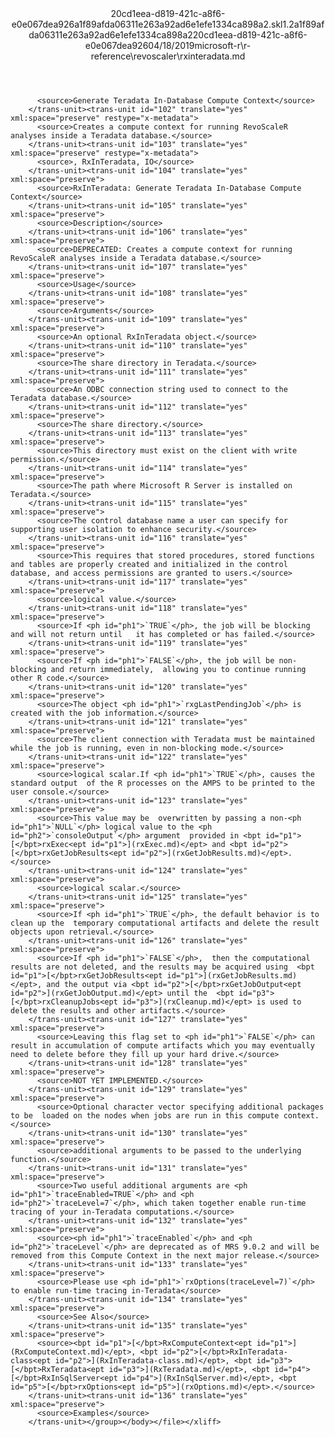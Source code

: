<?xml version="1.0"?><xliff version="1.2" xmlns="urn:oasis:names:tc:xliff:document:1.2" xmlns:xsi="http://www.w3.org/2001/XMLSchema-instance" xsi:schemaLocation="urn:oasis:names:tc:xliff:document:1.2 xliff-core-1.2-transitional.xsd"><file datatype="xml" original="rxinteradata.md" source-language="en-US" target-language="en-US"><header><tool tool-id="mdxliff" tool-name="mdxliff" tool-version="1.0-d1654b2" tool-company="Microsoft" /><xliffext:skl_file_name xmlns:xliffext="urn:microsoft:content:schema:xliffextensions">20cd1eea-d819-421c-a8f6-e0e067dea926a1f89afda06311e263a92ad6e1efe1334ca898a2.skl</xliffext:skl_file_name><xliffext:version xmlns:xliffext="urn:microsoft:content:schema:xliffextensions">1.2</xliffext:version><xliffext:ms.openlocfilehash xmlns:xliffext="urn:microsoft:content:schema:xliffextensions">a1f89afda06311e263a92ad6e1efe1334ca898a2</xliffext:ms.openlocfilehash><xliffext:ms.sourcegitcommit xmlns:xliffext="urn:microsoft:content:schema:xliffextensions">20cd1eea-d819-421c-a8f6-e0e067dea926</xliffext:ms.sourcegitcommit><xliffext:ms.lasthandoff xmlns:xliffext="urn:microsoft:content:schema:xliffextensions">04/18/2019</xliffext:ms.lasthandoff><xliffext:ms.openlocfilepath xmlns:xliffext="urn:microsoft:content:schema:xliffextensions">microsoft-r\r-reference\revoscaler\rxinteradata.md</xliffext:ms.openlocfilepath></header><body><group id="content" extype="content"><trans-unit id="101" translate="yes" xml:space="preserve" restype="x-metadata">
          <source>Generate Teradata In-Database Compute Context</source>
        </trans-unit><trans-unit id="102" translate="yes" xml:space="preserve" restype="x-metadata">
          <source>Creates a compute context for running RevoScaleR analyses inside a Teradata database.</source>
        </trans-unit><trans-unit id="103" translate="yes" xml:space="preserve" restype="x-metadata">
          <source>, RxInTeradata, IO</source>
        </trans-unit><trans-unit id="104" translate="yes" xml:space="preserve">
          <source>RxInTeradata: Generate Teradata In-Database Compute Context</source>
        </trans-unit><trans-unit id="105" translate="yes" xml:space="preserve">
          <source>Description</source>
        </trans-unit><trans-unit id="106" translate="yes" xml:space="preserve">
          <source>DEPRECATED: Creates a compute context for running RevoScaleR analyses inside a Teradata database.</source>
        </trans-unit><trans-unit id="107" translate="yes" xml:space="preserve">
          <source>Usage</source>
        </trans-unit><trans-unit id="108" translate="yes" xml:space="preserve">
          <source>Arguments</source>
        </trans-unit><trans-unit id="109" translate="yes" xml:space="preserve">
          <source>An optional RxInTeradata object.</source>
        </trans-unit><trans-unit id="110" translate="yes" xml:space="preserve">
          <source>The share directory in Teradata.</source>
        </trans-unit><trans-unit id="111" translate="yes" xml:space="preserve">
          <source>An ODBC connection string used to connect to the Teradata database.</source>
        </trans-unit><trans-unit id="112" translate="yes" xml:space="preserve">
          <source>The share directory.</source>
        </trans-unit><trans-unit id="113" translate="yes" xml:space="preserve">
          <source>This directory must exist on the client with write permission.</source>
        </trans-unit><trans-unit id="114" translate="yes" xml:space="preserve">
          <source>The path where Microsoft R Server is installed on Teradata.</source>
        </trans-unit><trans-unit id="115" translate="yes" xml:space="preserve">
          <source>The control database name a user can specify for supporting user isolation to enhance security.</source>
        </trans-unit><trans-unit id="116" translate="yes" xml:space="preserve">
          <source>This requires that stored procedures, stored functions and tables are properly created and initialized in the control database, and access permissions are granted to users.</source>
        </trans-unit><trans-unit id="117" translate="yes" xml:space="preserve">
          <source>logical value.</source>
        </trans-unit><trans-unit id="118" translate="yes" xml:space="preserve">
          <source>If <ph id="ph1">`TRUE`</ph>, the job will be blocking and will not return until   it has completed or has failed.</source>
        </trans-unit><trans-unit id="119" translate="yes" xml:space="preserve">
          <source>If <ph id="ph1">`FALSE`</ph>, the job will be non-blocking and return immediately,  allowing you to continue running other R code.</source>
        </trans-unit><trans-unit id="120" translate="yes" xml:space="preserve">
          <source>The object <ph id="ph1">`rxgLastPendingJob`</ph> is created with the job information.</source>
        </trans-unit><trans-unit id="121" translate="yes" xml:space="preserve">
          <source>The client connection with Teradata must be maintained while the job is running, even in non-blocking mode.</source>
        </trans-unit><trans-unit id="122" translate="yes" xml:space="preserve">
          <source>logical scalar.If <ph id="ph1">`TRUE`</ph>, causes the standard output  of the R processes on the AMPS to be printed to the user console.</source>
        </trans-unit><trans-unit id="123" translate="yes" xml:space="preserve">
          <source>This value may be  overwritten by passing a non-<ph id="ph1">`NULL`</ph> logical value to the <ph id="ph2">`consoleOutput`</ph> argument  provided in <bpt id="p1">[</bpt>rxExec<ept id="p1">](rxExec.md)</ept> and <bpt id="p2">[</bpt>rxGetJobResults<ept id="p2">](rxGetJobResults.md)</ept>.</source>
        </trans-unit><trans-unit id="124" translate="yes" xml:space="preserve">
          <source>logical scalar.</source>
        </trans-unit><trans-unit id="125" translate="yes" xml:space="preserve">
          <source>If <ph id="ph1">`TRUE`</ph>, the default behavior is to clean up the  temporary computational artifacts and delete the result objects upon retrieval.</source>
        </trans-unit><trans-unit id="126" translate="yes" xml:space="preserve">
          <source>If <ph id="ph1">`FALSE`</ph>,  then the computational results are not deleted, and the results may be acquired using  <bpt id="p1">[</bpt>rxGetJobResults<ept id="p1">](rxGetJobResults.md)</ept>, and the output via <bpt id="p2">[</bpt>rxGetJobOutput<ept id="p2">](rxGetJobOutput.md)</ept> until the  <bpt id="p3">[</bpt>rxCleanupJobs<ept id="p3">](rxCleanup.md)</ept> is used to delete the results and other artifacts.</source>
        </trans-unit><trans-unit id="127" translate="yes" xml:space="preserve">
          <source>Leaving this flag set to <ph id="ph1">`FALSE`</ph> can result in accumulation of compute artifacts which you may eventually need to delete before they fill up your hard drive.</source>
        </trans-unit><trans-unit id="128" translate="yes" xml:space="preserve">
          <source>NOT YET IMPLEMENTED.</source>
        </trans-unit><trans-unit id="129" translate="yes" xml:space="preserve">
          <source>Optional character vector specifying additional packages to be  loaded on the nodes when jobs are run in this compute context.</source>
        </trans-unit><trans-unit id="130" translate="yes" xml:space="preserve">
          <source>additional arguments to be passed to the underlying function.</source>
        </trans-unit><trans-unit id="131" translate="yes" xml:space="preserve">
          <source>Two useful additional arguments are <ph id="ph1">`traceEnabled=TRUE`</ph> and <ph id="ph2">`traceLevel=7`</ph>, which taken together enable run-time tracing of your in-Teradata computations.</source>
        </trans-unit><trans-unit id="132" translate="yes" xml:space="preserve">
          <source><ph id="ph1">`traceEnabled`</ph> and <ph id="ph2">`traceLevel`</ph> are deprecated as of MRS 9.0.2 and will be removed from this Compute Context in the next major release.</source>
        </trans-unit><trans-unit id="133" translate="yes" xml:space="preserve">
          <source>Please use <ph id="ph1">`rxOptions(traceLevel=7)`</ph> to enable run-time tracing in-Teradata</source>
        </trans-unit><trans-unit id="134" translate="yes" xml:space="preserve">
          <source>See Also</source>
        </trans-unit><trans-unit id="135" translate="yes" xml:space="preserve">
          <source><bpt id="p1">[</bpt>RxComputeContext<ept id="p1">](RxComputeContext.md)</ept>, <bpt id="p2">[</bpt>RxInTeradata-class<ept id="p2">](RxInTeradata-class.md)</ept>, <bpt id="p3">[</bpt>RxTeradata<ept id="p3">](RxTeradata.md)</ept>, <bpt id="p4">[</bpt>RxInSqlServer<ept id="p4">](RxInSqlServer.md)</ept>, <bpt id="p5">[</bpt>rxOptions<ept id="p5">](rxOptions.md)</ept>.</source>
        </trans-unit><trans-unit id="136" translate="yes" xml:space="preserve">
          <source>Examples</source>
        </trans-unit></group></body></file></xliff>